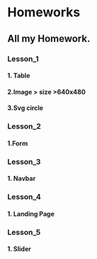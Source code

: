 # Homeworks

## All my Homework. 


### Lesson_1 
####  1. Table 
####  2.Image > size >640x480 
####  3.Svg circle 

### Lesson_2
####  1.Form
  
### Lesson_3 
####  1. Navbar
  
### Lesson_4
####  1. Landing Page
  
### Lesson_5
####  1. Slider  
